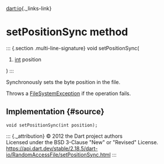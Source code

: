 [dart:io](../../dart-io/dart-io-library){._links-link}

setPositionSync method
======================

::: {.section .multi-line-signature}
void setPositionSync(

1.  [int](../../dart-core/int-class) position

)
:::

Synchronously sets the byte position in the file.

Throws a [FileSystemException](../filesystemexception-class) if the
operation fails.

Implementation {#source}
--------------

``` {.language-dart data-language="dart"}
void setPositionSync(int position);
```

::: {._attribution}
© 2012 the Dart project authors\
Licensed under the BSD 3-Clause \"New\" or \"Revised\" License.\
<https://api.dart.dev/stable/2.18.5/dart-io/RandomAccessFile/setPositionSync.html>
:::
